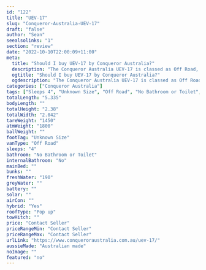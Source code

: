 ```yaml
---
id: "122"
title: "UEV-17"
slug: "Conqueror-Australia-UEV-17"
draft: "false"
author: "Sean"
seealsolinks: "1"
section: "review"
date: "2022-10-10T22:00:09+11:00"
meta:
  title: "Should I buy UEV-17 by Conqueror Australia?"
  description: "The Conqueror Australia UEV-17 is classed as Off Road, and sleeps 4 people. It is Australian made and comes in at Unknown Size. It generally has No Bathroom or Toilet."
  ogtitle: "Should I buy UEV-17 by Conqueror Australia?"
  ogdescription: "The Conqueror Australia UEV-17 is classed as Off Road, and sleeps 4 people. It is Australian made and comes in at Unknown Size. It generally has No Bathroom or Toilet."
categories: ["Conqueror Australia"]
tags: ["Sleeps 4", "Unknown Size", "Off Road", "No Bathroom or Toilet", "Pop up", "Price Unknown", "Australian made"]
totalLength: "5.335"
bodyLength: ""
totalHeight: "2.38"
totalWidth: "2.042"
tareWeight: "1450"
atmWeight: "1800"
ballWeight: ""
footTag: "Unknown Size"
vanType: "Off Road"
sleeps: "4"
bathroom: "No Bathroom or Toilet"
internalBathroom: "No"
mainBed: ""
bunks: ""
freshWater: "190"
greyWater: ""
battery: ""
solar: ""
airCon: ""
hybrid: "Yes"
roofType: "Pop up"
towHitch: ""
price: "Contact Seller"
priceRangeMin: "Contact Seller"
priceRangeMax: "Contact Seller"
urlLink: "https://www.conqueroraustralia.com.au/uev-17/"
aussieMade: "Australian made"
noImage: ""
featured: "no"
---
```

